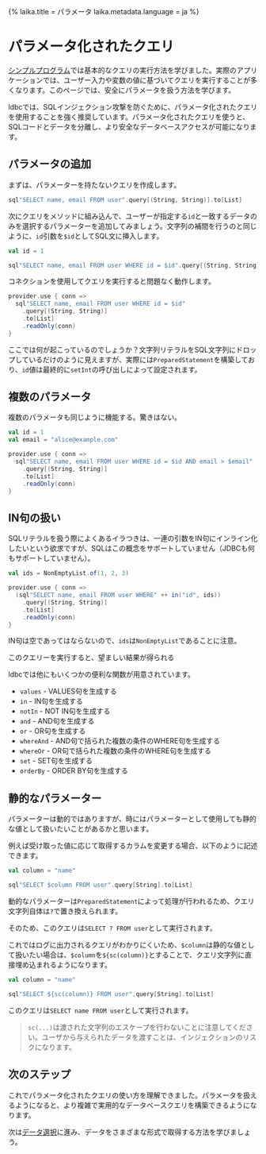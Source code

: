 {%
  laika.title = パラメータ
  laika.metadata.language = ja
%}

# パラメータ化されたクエリ

[シンプルプログラム](/ja/tutorial/Simple-Program.md)では基本的なクエリの実行方法を学びました。実際のアプリケーションでは、ユーザー入力や変数の値に基づいてクエリを実行することが多くなります。このページでは、安全にパラメータを扱う方法を学びます。

ldbcでは、SQLインジェクション攻撃を防ぐために、パラメータ化されたクエリを使用することを強く推奨しています。パラメータ化されたクエリを使うと、SQLコードとデータを分離し、より安全なデータベースアクセスが可能になります。

## パラメータの追加

まずは、パラメーターを持たないクエリを作成します。

```scala
sql"SELECT name, email FROM user".query[(String, String)].to[List]
```

次にクエリをメソッドに組み込んで、ユーザーが指定する`id`と一致するデータのみを選択するパラメーターを追加してみましょう。文字列の補間を行うのと同じように、`id`引数を`$id`としてSQL文に挿入します。

```scala
val id = 1

sql"SELECT name, email FROM user WHERE id = $id".query[(String, String)].to[List]
```

コネクションを使用してクエリを実行すると問題なく動作します。

```scala
provider.use { conn =>
  sql"SELECT name, email FROM user WHERE id = $id"
    .query[(String, String)]
    .to[List]
    .readOnly(conn)
}
```

ここでは何が起こっているのでしょうか？文字列リテラルをSQL文字列にドロップしているだけのように見えますが、実際には`PreparedStatement`を構築しており、`id`値は最終的に`setInt`の呼び出しによって設定されます。

## 複数のパラメータ

複数のパラメータも同じように機能する。驚きはない。

```scala
val id = 1
val email = "alice@example.com"

provider.use { conn =>
  sql"SELECT name, email FROM user WHERE id = $id AND email > $email"
    .query[(String, String)]
    .to[List]
    .readOnly(conn)
}
```

## IN句の扱い

SQLリテラルを扱う際によくあるイラつきは、一連の引数をIN句にインライン化したいという欲求ですが、SQLはこの概念をサポートしていません（JDBCも何もサポートしていません）。

```scala
val ids = NonEmptyList.of(1, 2, 3)

provider.use { conn =>
  (sql"SELECT name, email FROM user WHERE" ++ in("id", ids))
    .query[(String, String)]
    .to[List]
    .readOnly(conn)
}
```

IN句は空であってはならないので、`ids`は`NonEmptyList`であることに注意。

このクエリーを実行すると、望ましい結果が得られる

ldbcでは他にもいくつかの便利な関数が用意されています。

- `values` - VALUES句を生成する
- `in` - IN句を生成する
- `notIn` - NOT IN句を生成する
- `and` - AND句を生成する
- `or` - OR句を生成する
- `whereAnd` - AND句で括られた複数の条件のWHERE句を生成する
- `whereOr` - OR句で括られた複数の条件のWHERE句を生成する
- `set` - SET句を生成する
- `orderBy` - ORDER BY句を生成する

## 静的なパラメーター

パラメーターは動的ではありますが、時にはパラメーターとして使用しても静的な値として扱いたいことがあるかと思います。

例えば受け取った値に応じて取得するカラムを変更する場合、以下のように記述できます。

```scala
val column = "name"

sql"SELECT $column FROM user".query[String].to[List]
```

動的なパラメーターは`PreparedStatement`によって処理が行われるため、クエリ文字列自体は`?`で置き換えられます。

そのため、このクエリは`SELECT ? FROM user`として実行されます。

これではログに出力されるクエリがわかりにくいため、`$column`は静的な値として扱いたい場合は、`$column`を`${sc(column)}`とすることで、クエリ文字列に直接埋め込まれるようになります。

```scala
val column = "name"

sql"SELECT ${sc(column)} FROM user".query[String].to[List]
```

このクエリは`SELECT name FROM user`として実行されます。

> `sc(...)`は渡された文字列のエスケープを行わないことに注意してください。ユーザから与えられたデータを渡すことは、インジェクションのリスクになります。

## 次のステップ

これでパラメータ化されたクエリの使い方を理解できました。パラメータを扱えるようになると、より複雑で実用的なデータベースクエリを構築できるようになります。

次は[データ選択](/ja/tutorial/Selecting-Data.md)に進み、データをさまざまな形式で取得する方法を学びましょう。
